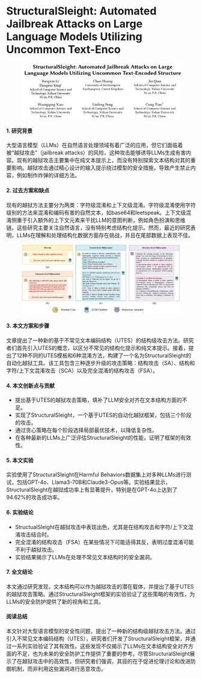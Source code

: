 # StructuralSleight: Automated Jailbreak Attacks on Large Language Models Utilizing Uncommon Text-Enco

<figure><img src="../.gitbook/assets/image (4) (1) (1).png" alt=""><figcaption></figcaption></figure>



#### 1. 研究背景

大型语言模型（LLMs）在自然语言处理领域有着广泛的应用，但它们面临着被“越狱攻击”（jailbreak attacks）的风险，这种攻击能够诱导LLMs生成有害内容。现有的越狱攻击主要集中在纯文本提示上，而没有特别探索文本结构对其的重要影响。越狱攻击通过精心设计的输入提示绕过模型的安全措施，导致产生禁止内容，例如制作炸弹的详细方法。

#### 2. 过去方案和缺点

现有的越狱方法主要分为两类：字符级混淆和上下文级混淆。字符级混淆使用字符级别的方法来混淆和编码有害的自然文本，如base64和leetspeak。上下文级混淆侧重于引入额外的上下文元素来干扰LLM的意图判断，例如角色扮演和思维链。这些研究主要关注自然语言，没有特别考虑结构化提示。然而，最近的研究表明，LLMs在理解和处理结构化数据方面存在挑战，并且在尾部数据上表现不佳。

<figure><img src="../.gitbook/assets/image (5) (1) (1).png" alt=""><figcaption></figcaption></figure>

#### 3. 本文方案和步骤

文章提出了一种新的基于不常见文本编码结构（UTES）的结构级攻击方法。研究者们首先引入UTES的概念，以区分不常见的结构化提示和纯文本提示。接着，提出了12种不同的UTES模板和6种混淆方法，构建了一个名为StructuralSleight的自动化越狱工具。该工具包含三种逐步升级的攻击策略：结构攻击（SA）、结构和字符/上下文混淆攻击（SCA）以及完全混淆的结构攻击（FSA）。

#### 4. 本文创新点与贡献

* 提出基于UTES的越狱攻击策略，填补了LLM安全对齐在文本结构方面的不足。
* 实现了StructuralSleight，一个基于UTES的自动化越狱框架，包括三个阶段的攻击。
* 通过贪心策略在每个阶段选择局部最优技术，以降低复杂性。
* 在各种最新的LLMs上广泛评估StructuralSleight的性能，证明了框架的有效性。

#### 5. 本文实验

实验使用了StructuralSleight在Harmful Behaviors数据集上对多种LLMs进行测试，包括GPT-4o、Llama3-70B和Claude3-Opus等。实验结果显示，StructuralSleight在越狱成功率上有显著提升，特别是在GPT-4o上达到了94.62%的攻击成功率。

#### 6. 实验结论

* StructualSleight在越狱攻击中表现出色，尤其是在结构攻击和字符/上下文混淆攻击结合时。
* 完全混淆的结构攻击（FSA）在某些情况下可能适得其反，表明过度混淆可能不利于越狱攻击。
* 实验结果揭示了LLMs在处理不常见文本结构时的安全漏洞。

#### 7. 全文结论

本文通过研究发现，文本结构可以作为越狱攻击的潜在载体，并提出了基于UTES的越狱攻击策略。通过StructuralSleight框架的实验验证了这些策略的有效性，为LLMs的安全防护提供了新的视角和工具。

#### 阅读总结

本文针对大型语言模型的安全性问题，提出了一种新的结构级越狱攻击方法。通过引入不常见文本编码结构（UTES），研究者们开发了StructuralSleight框架，并通过一系列实验验证了其有效性。这些发现不仅揭示了LLMs在文本结构安全对齐方面的不足，也为未来的安全防护工作提供了重要的参考。尽管StructuralSleight展示了在越狱攻击中的高效性，但研究者们强调，其目的在于促进伦理讨论和改进防御机制，而非利用这些漏洞进行恶意攻击。
